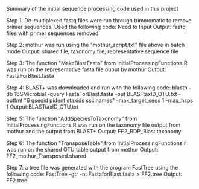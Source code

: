 Summary of the initial sequence processing code used in this project

Step 1: De-multiplexed fastq files were run through trimmomatic to remove primer sequences. Used the following code:
Need to Input
Output: fastq files with primer sequences removed

Step 2: mothur was run using the "mothur_script.txt" file above in batch mode
Output: shared file, taxonomy file, representative sequence file

Step 3: The function "MakeBlastFasta" from InitialProcessingFunctions.R was run on the representative fasta file ouput by mothur
Output: FastaForBlast.fasta

Step 4: BLAST+ was downloaded and run with the following code:
blastn -db 16SMicrobial -query FastaForBlast.fasta -out BLASTtaxID_OTU.txt -outfmt "6 qseqid pident staxids sscinames" -max_target_seqs 1 -max_hsps 1
Output:BLASTtaxID_OTU.txt

Step 5: The function "AddSpeciesToTaxonomy" from InitialProcessingFunctions.R was run on the taxonomy file output from mothur and the output from BLAST+
Output: FF2_RDP_Blast.taxonomy

Step 6: The function "TransposeTable" from InitialProcessingFunctions.r was run on the shared OTU table output from mothur
Output: FF2_mothur_Transposed.shared

Step 7: a tree file was generated with the program FastTree using the following code:
FastTree -gtr -nt FastaforBlast.fasta > FF2.tree 
Output: FF2.tree
